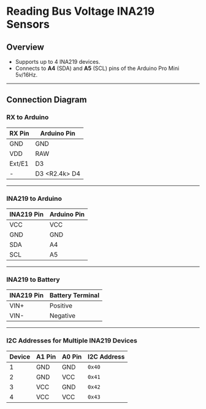 # Reading Bus Voltage INA219 Sensors

## Overview
- Supports up to 4 INA219 devices.
- Connects to **A4** (SDA) and **A5** (SCL) pins of the Arduino Pro Mini 5v/16Hz.

---

## Connection Diagram

### **RX to Arduino**
| RX Pin   | Arduino Pin     |
|----------|-----------------|
| GND      | GND             |
| VDD      | RAW             |
| Ext/E1   | D3              |
| -        | D3 <R2.4k> D4   |

---

### **INA219 to Arduino**
| INA219 Pin | Arduino Pin |
|------------|-------------|
| VCC        | VCC         |
| GND        | GND         |
| SDA        | A4          |
| SCL        | A5          |

---

### **INA219 to Battery**
| INA219 Pin | Battery Terminal |
|------------|------------------|
| VIN+       | Positive         |
| VIN-       | Negative         |

---

### **I2C Addresses for Multiple INA219 Devices**
| Device | A1 Pin | A0 Pin | I2C Address |
|--------|--------|--------|-------------|
| 1      | GND    | GND    | `0x40`      |
| 2      | GND    | VCC    | `0x41`      |
| 3      | VCC    | GND    | `0x42`      |
| 4      | VCC    | VCC    | `0x43`      |
